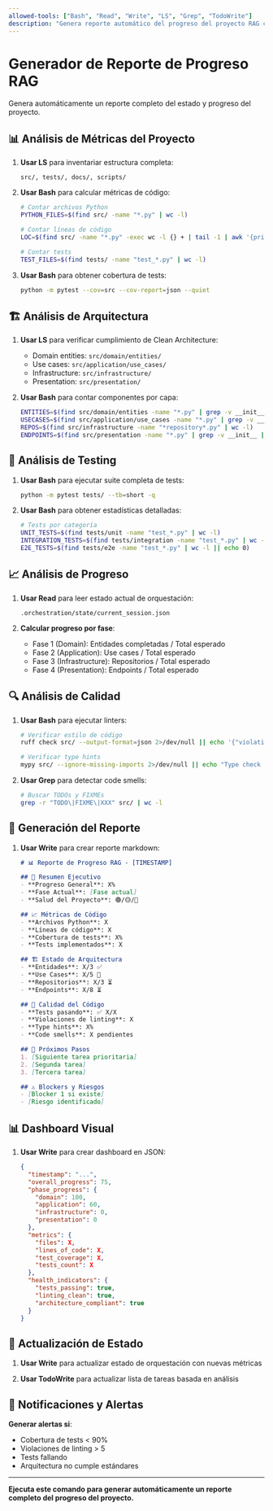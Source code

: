 ```yaml
---
allowed-tools: ["Bash", "Read", "Write", "LS", "Grep", "TodoWrite"]
description: "Genera reporte automático del progreso del proyecto RAG con métricas y análisis"
---
```


# Generador de Reporte de Progreso RAG

Genera automáticamente un reporte completo del estado y progreso del proyecto.

## 📊 Análisis de Métricas del Proyecto

1. **Usar LS** para inventariar estructura completa:
   ```
   src/, tests/, docs/, scripts/
   ```

2. **Usar Bash** para calcular métricas de código:
   ```bash
   # Contar archivos Python
   PYTHON_FILES=$(find src/ -name "*.py" | wc -l)
   
   # Contar líneas de código
   LOC=$(find src/ -name "*.py" -exec wc -l {} + | tail -1 | awk '{print $1}')
   
   # Contar tests
   TEST_FILES=$(find tests/ -name "test_*.py" | wc -l)
   ```

3. **Usar Bash** para obtener cobertura de tests:
   ```bash
   python -m pytest --cov=src --cov-report=json --quiet
   ```

## 🏗️ Análisis de Arquitectura

1. **Usar LS** para verificar cumplimiento de Clean Architecture:
   - Domain entities: `src/domain/entities/`
   - Use cases: `src/application/use_cases/`
   - Infrastructure: `src/infrastructure/`
   - Presentation: `src/presentation/`

2. **Usar Bash** para contar componentes por capa:
   ```bash
   ENTITIES=$(find src/domain/entities -name "*.py" | grep -v __init__ | wc -l)
   USECASES=$(find src/application/use_cases -name "*.py" | grep -v __init__ | wc -l)
   REPOS=$(find src/infrastructure -name "*repository*.py" | wc -l)
   ENDPOINTS=$(find src/presentation -name "*.py" | grep -v __init__ | wc -l)
   ```

## 🧪 Análisis de Testing

1. **Usar Bash** para ejecutar suite completa de tests:
   ```bash
   python -m pytest tests/ --tb=short -q
   ```

2. **Usar Bash** para obtener estadísticas detalladas:
   ```bash
   # Tests por categoría
   UNIT_TESTS=$(find tests/unit -name "test_*.py" | wc -l)
   INTEGRATION_TESTS=$(find tests/integration -name "test_*.py" | wc -l || echo 0)
   E2E_TESTS=$(find tests/e2e -name "test_*.py" | wc -l || echo 0)
   ```

## 📈 Análisis de Progreso

1. **Usar Read** para leer estado actual de orquestación:
   ```
   .orchestration/state/current_session.json
   ```

2. **Calcular progreso por fase**:
   - Fase 1 (Domain): Entidades completadas / Total esperado
   - Fase 2 (Application): Use cases / Total esperado
   - Fase 3 (Infrastructure): Repositorios / Total esperado
   - Fase 4 (Presentation): Endpoints / Total esperado

## 🔍 Análisis de Calidad

1. **Usar Bash** para ejecutar linters:
   ```bash
   # Verificar estilo de código
   ruff check src/ --output-format=json 2>/dev/null || echo '{"violations": 0}'
   
   # Verificar type hints
   mypy src/ --ignore-missing-imports 2>/dev/null || echo "Type check completed"
   ```

2. **Usar Grep** para detectar code smells:
   ```bash
   # Buscar TODOs y FIXMEs
   grep -r "TODO\|FIXME\|XXX" src/ | wc -l
   ```

## 📝 Generación del Reporte

1. **Usar Write** para crear reporte markdown:
   ```markdown
   # 📊 Reporte de Progreso RAG - [TIMESTAMP]
   
   ## 🎯 Resumen Ejecutivo
   - **Progreso General**: X%
   - **Fase Actual**: [Fase actual]
   - **Salud del Proyecto**: 🟢/🟡/🔴
   
   ## 📈 Métricas de Código
   - **Archivos Python**: X
   - **Líneas de código**: X
   - **Cobertura de tests**: X%
   - **Tests implementados**: X
   
   ## 🏗️ Estado de Arquitectura
   - **Entidades**: X/3 ✅
   - **Use Cases**: X/5 🔄
   - **Repositorios**: X/3 ⏳
   - **Endpoints**: X/8 ⏳
   
   ## 🧪 Calidad del Código
   - **Tests pasando**: ✅ X/X
   - **Violaciones de linting**: X
   - **Type hints**: X%
   - **Code smells**: X pendientes
   
   ## 🚀 Próximos Pasos
   1. [Siguiente tarea prioritaria]
   2. [Segunda tarea]
   3. [Tercera tarea]
   
   ## ⚠️ Blockers y Riesgos
   - [Blocker 1 si existe]
   - [Riesgo identificado]
   ```

## 📊 Dashboard Visual

1. **Usar Write** para crear dashboard en JSON:
   ```json
   {
     "timestamp": "...",
     "overall_progress": 75,
     "phase_progress": {
       "domain": 100,
       "application": 60,
       "infrastructure": 0,
       "presentation": 0
     },
     "metrics": {
       "files": X,
       "lines_of_code": X,
       "test_coverage": X,
       "tests_count": X
     },
     "health_indicators": {
       "tests_passing": true,
       "linting_clean": true,
       "architecture_compliant": true
     }
   }
   ```

## 🔄 Actualización de Estado

1. **Usar Write** para actualizar estado de orquestación con nuevas métricas

2. **Usar TodoWrite** para actualizar lista de tareas basada en análisis

## 📧 Notificaciones y Alertas

**Generar alertas si**:
- Cobertura de tests < 90%
- Violaciones de linting > 5
- Tests fallando
- Arquitectura no cumple estándares

---

**Ejecuta este comando para generar automáticamente un reporte completo del progreso del proyecto.**